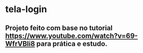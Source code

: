 # tela-login

## Projeto feito com base no tutorial https://www.youtube.com/watch?v=69-WfrVBli8 para prática e estudo.
